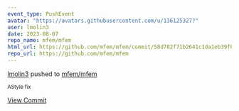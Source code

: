 ```yaml
---
event_type: PushEvent
avatar: "https://avatars.githubusercontent.com/u/136125327?"
user: lmolin3
date: 2023-08-07
repo_name: mfem/mfem
html_url: https://github.com/mfem/mfem/commit/58d782f71b2641c1da1eb39f6251ee6a026dac05
repo_url: https://github.com/mfem/mfem
---
```


<a href='https://github.com/lmolin3' target='_blank'>lmolin3</a> pushed to <a href='https://github.com/mfem/mfem' target='_blank'>mfem/mfem</a>

<small>AStyle fix</small>

<a href='https://github.com/mfem/mfem/commit/58d782f71b2641c1da1eb39f6251ee6a026dac05' target='_blank'>View Commit</a>